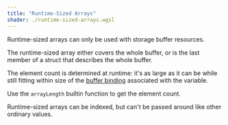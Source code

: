 ```yaml
---
title: "Runtime-Sized Arrays"
shader: ./runtime-sized-arrays.wgsl
---
```


Runtime-sized arrays can only be used with storage buffer resources.

The runtime-sized array either covers the whole buffer,
or is the last member of a struct that describes the whole buffer.

The element count is determined at runtime: it's as large as it can be while still fitting
within size of the [buffer binding](https://w3.org/TR/WebGPU/#dictdef-gpubufferbinding)
associated with the variable.

Use the `arrayLength` builtin function to get the element count.

Runtime-sized arrays can be indexed, but can't be passed around like other ordinary values.
